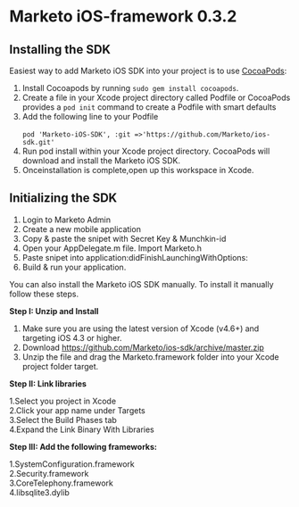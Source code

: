 # Marketo iOS-framework 0.3.2

## Installing the SDK

Easiest way to add Marketo iOS SDK into your project is to use <a href="https://cocoapods.org">CocoaPods</a>:

<ol>
<li>Install Cocoapods by running <code>sudo gem install cocoapods</code>.</li>
<li>Create a file in your Xcode project directory called Podfile or CocoaPods provides a <code>pod init</code> command to create a Podfile with smart defaults</li>
<li>Add the following line to your Podfile</br>
<code>
pod 'Marketo-iOS-SDK', :git =>'https://github.com/Marketo/ios-sdk.git'
</code>
</li>
<li>Run pod install within your Xcode project directory. CocoaPods will download and install the Marketo iOS SDK.</li>
<li>Onceinstallation is complete,open up this workspace in Xcode.</li>
</ol>

## Initializing the SDK

1. Login to Marketo Admin
2. Create a new mobile application
3. Copy & paste the snipet with Secret Key & Munchkin-id
4. Open your AppDelegate.m file. Import Marketo.h 
5. Paste snipet into application:didFinishLaunchingWithOptions:
2. Build & run your application. 

You can also install the Marketo iOS SDK manually. To install it manually follow these steps.

<strong>Step I: Unzip and Install</strong>

1. Make sure you are using the latest version of Xcode (v4.6+) and targeting iOS 4.3 or higher.
2. Download https://github.com/Marketo/ios-sdk/archive/master.zip
2. Unzip the file and drag the Marketo.framework folder into your Xcode project folder target.


<strong>Step II: Link libraries</strong>

1.Select you project in Xcode<br>
2.Click your app name under Targets<br>
3.Select the Build Phases tab<br>
4.Expand the Link Binary With Libraries<br>

<strong> Step III: Add the following frameworks:</strong>

1.SystemConfiguration.framework<br>
2.Security.framework<br>
3.CoreTelephony.framework<br>
4.libsqlite3.dylib
